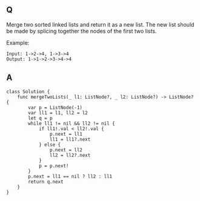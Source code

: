 ## Q

Merge two sorted linked lists and return it as a new list. The new list should be made by splicing together the nodes of the first two lists.

Example:

```
Input: 1->2->4, 1->3->4
Output: 1->1->2->3->4->4
```


## A

```
class Solution {
    func mergeTwoLists(_ l1: ListNode?, _ l2: ListNode?) -> ListNode? {
        var p = ListNode(-1)
        var ll1 = l1, ll2 = l2
        let q = p
        while ll1 != nil && ll2 != nil {
            if ll1!.val < ll2!.val {
                p.next = ll1
                ll1 = ll1?.next
            } else {
                p.next = ll2
                ll2 = ll2?.next
            }
            p = p.next!
        }
        p.next = ll1 == nil ? ll2 : ll1
        return q.next
    }
}
```

